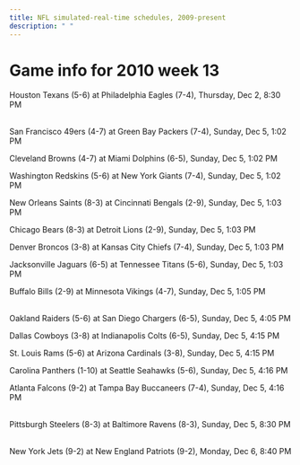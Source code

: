 ```yaml
---
title: NFL simulated-real-time schedules, 2009-present
description: " "
---
```


# Game info for 2010 week 13

Houston Texans (5-6) at Philadelphia Eagles (7-4), Thursday, Dec 2, 8:30 PM

<br/>San Francisco 49ers (4-7) at Green Bay Packers (7-4), Sunday, Dec 5, 1:02 PM

Cleveland Browns (4-7) at Miami Dolphins (6-5), Sunday, Dec 5, 1:02 PM

Washington Redskins (5-6) at New York Giants (7-4), Sunday, Dec 5, 1:02 PM

New Orleans Saints (8-3) at Cincinnati Bengals (2-9), Sunday, Dec 5, 1:03 PM

Chicago Bears (8-3) at Detroit Lions (2-9), Sunday, Dec 5, 1:03 PM

Denver Broncos (3-8) at Kansas City Chiefs (7-4), Sunday, Dec 5, 1:03 PM

Jacksonville Jaguars (6-5) at Tennessee Titans (5-6), Sunday, Dec 5, 1:03 PM

Buffalo Bills (2-9) at Minnesota Vikings (4-7), Sunday, Dec 5, 1:05 PM

<br/>Oakland Raiders (5-6) at San Diego Chargers (6-5), Sunday, Dec 5, 4:05 PM

Dallas Cowboys (3-8) at Indianapolis Colts (6-5), Sunday, Dec 5, 4:15 PM

St. Louis Rams (5-6) at Arizona Cardinals (3-8), Sunday, Dec 5, 4:15 PM

Carolina Panthers (1-10) at Seattle Seahawks (5-6), Sunday, Dec 5, 4:16 PM

Atlanta Falcons (9-2) at Tampa Bay Buccaneers (7-4), Sunday, Dec 5, 4:16 PM

<br/>Pittsburgh Steelers (8-3) at Baltimore Ravens (8-3), Sunday, Dec 5, 8:30 PM

<br/>New York Jets (9-2) at New England Patriots (9-2), Monday, Dec 6, 8:40 PM

